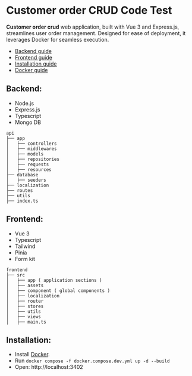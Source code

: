 # Customer order CRUD Code Test 

**Customer order crud** web application, built with Vue 3 and Express.js, streamlines user order management. Designed for ease of deployment, it leverages Docker for seamless execution.

- [Backend guide](#backend)
- [Frontend guide](#frontend)
- [Installation guide](#installation)
- [Docker guide](#docker)

## Backend:

- Node.js
- Express.js
- Typescript
- Mongo DB

```
api
├── app
│   ├── controllers
│   ├── middlewares
│   ├── models
│   ├── repositories
│   ├── requests
│   ├── resources
├── database
│   ├── seeders
├── localization
├── routes
├── utils
├── index.ts
```

## Frontend:

- Vue 3
- Typescript
- Tailwind
- Pinia
- Form kit

```
frontend
├── src
│   ├── app ( application sections )
│   ├── assets
│   ├── component ( global components )
│   ├── localization
│   ├── router
│   ├── stores
│   ├── utils
│   ├── views
│   ├── main.ts
```

## Installation:

- Install [Docker](https://www.docker.com/).
- Run `docker compose -f docker.compose.dev.yml up -d --build`
- Open: http://localhost:3402